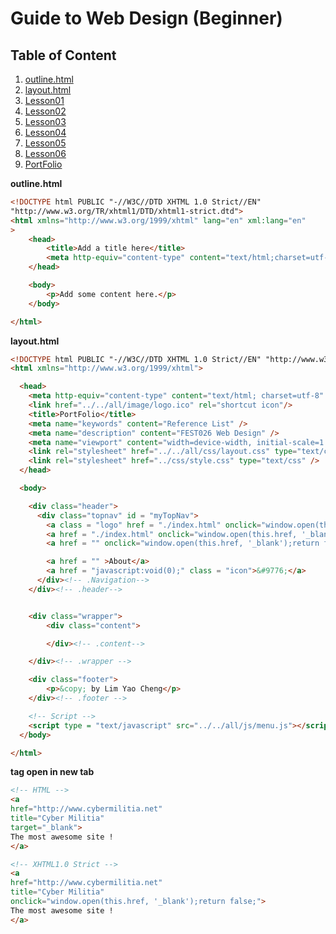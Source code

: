 # Guide to Web Design (Beginner)

## Table of Content
1. [outline.html](https://github.com/yclim95/GuidetoWebDesign/blob/master/outline.html)
2. [layout.html](https://github.com/yclim95/GuidetoWebDesign/blob/master/all/html/layout.html)
3. [Lesson01](https://github.com/yclim95/GuidetoWebDesign/tree/master/Lesson01)
4. [Lesson02](https://github.com/yclim95/GuidetoWebDesign/tree/master/Lesson02)
5. [Lesson03](https://github.com/yclim95/GuidetoWebDesign/tree/master/Lesson03)
6. [Lesson04](https://github.com/yclim95/GuidetoWebDesign/tree/master/Lesson04/ReferenceList)
7. [Lesson05](https://github.com/yclim95/GuidetoWebDesign/tree/master/Lesson05)
7. [Lesson06](https://github.com/yclim95/GuidetoWebDesign/tree/master/Lesson06)
8. [PortFolio](https://github.com/yclim95/GuidetoWebDesign/tree/master/PortFolio)

**outline.html**
```html
<!DOCTYPE html PUBLIC "-//W3C//DTD XHTML 1.0 Strict//EN"
"http://www.w3.org/TR/xhtml1/DTD/xhtml1-strict.dtd">
<html xmlns="http://www.w3.org/1999/xhtml" lang="en" xml:lang="en"
>
	<head>
		<title>Add a title here</title>
		<meta http-equiv="content-type" content="text/html;charset=utf-8" />
	</head>

	<body>
		<p>Add some content here.</p>
	</body>

</html>
```

**layout.html**
```html
<!DOCTYPE html PUBLIC "-//W3C//DTD XHTML 1.0 Strict//EN" "http://www.w3.org/TR/xhtml1/DTD/xhtml1-strict.dtd">
<html xmlns="http://www.w3.org/1999/xhtml">

  <head>
  	<meta http-equiv="content-type" content="text/html; charset=utf-8" />
    <link href="../../all/image/logo.ico" rel="shortcut icon"/>
  	<title>PortFolio</title>
  	<meta name="keywords" content="Reference List" />
  	<meta name="description" content="FEST026 Web Design" />
    <meta name="viewport" content="width=device-width, initial-scale=1.0" />
  	<link rel="stylesheet" href="../../all/css/layout.css" type="text/css" />
    <link rel="stylesheet" href="../css/style.css" type="text/css" />
  </head>

  <body>

    <div class="header">
      <div class="topnav" id = "myTopNav">
        <a class = "logo" href = "./index.html" onclick="window.open(this.href, '_blank');return false;"></a>
        <a href = "./index.html" onclick="window.open(this.href, '_blank');return false;">Home</a>
        <a href = "" onclick="window.open(this.href, '_blank');return false;">Chapter</a>

        <a href = "" >About</a>
        <a href = "javascript:void(0);" class = "icon">&#9776;</a>
      </div><!-- .Navigation-->
    </div><!-- .header-->


    <div class="wrapper">
    	<div class="content">

    	</div><!-- .content-->

    </div><!-- .wrapper -->

    <div class="footer">
    	<p>&copy; by Lim Yao Cheng</p>
    </div><!-- .footer -->

    <!-- Script -->
    <script type = "text/javascript" src="../../all/js/menu.js"></script>
  </body>

</html>


```

**<a> tag open in new tab**
```html
<!-- HTML -->
<a
href="http://www.cybermilitia.net"
title="Cyber Militia"
target="_blank">
The most awesome site !
</a>

<!-- XHTML1.0 Strict -->
<a
href="http://www.cybermilitia.net"
title="Cyber Militia"
onclick="window.open(this.href, '_blank');return false;">
The most awesome site !
</a>
```
